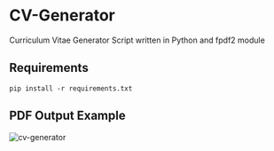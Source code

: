 # CV-Generator

Curriculum Vitae Generator Script written in Python and fpdf2 module

## Requirements

`pip install -r requirements.txt`

## PDF Output Example

![cv-generator](https://github.com/duartqx/images/blob/main/cv.jpg?raw=true "CV-Generator")
